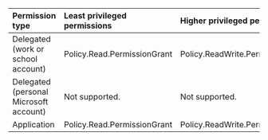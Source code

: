 |Permission type|Least privileged permissions|Higher privileged permissions|
|:---|:---|:---|
|Delegated (work or school account)|Policy.Read.PermissionGrant|Policy.ReadWrite.PermissionGrant|
|Delegated (personal Microsoft account)|Not supported.|Not supported.|
|Application|Policy.Read.PermissionGrant|Policy.ReadWrite.PermissionGrant|